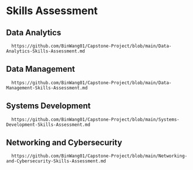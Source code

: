 # Skills Assessment

## Data Analytics
      https://github.com/BinWang01/Capstone-Project/blob/main/Data-Analytics-Skills-Assessment.md
## Data Management
      https://github.com/BinWang01/Capstone-Project/blob/main/Data-Management-Skills-Assessment.md
## Systems Development
      https://github.com/BinWang01/Capstone-Project/blob/main/Systems-Development-Skills-Assessment.md
## Networking and Cybersecurity
      https://github.com/BinWang01/Capstone-Project/blob/main/Networking-and-Cybersecurity-Skills-Assessment.md
